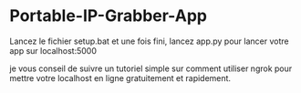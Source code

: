 # Portable-IP-Grabber-App

Lancez le fichier setup.bat et une fois fini, lancez app.py pour lancer votre app sur localhost:5000

je vous conseil de suivre un tutoriel simple sur comment utiliser ngrok pour mettre votre localhost en ligne gratuitement et rapidement.
